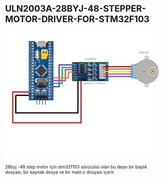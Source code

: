 # ULN2003A-28BYJ-48-STEPPER-MOTOR-DRIVER-FOR-STM32F103
![alt text](https://github.com/Fatihalparslan/ULN2003A-28BYJ-48-STEPPER-MOTOR-DRIVER-FOR-STM32F103/blob/main/uln2003a.jpg)

28byj -48 step motor için stm32f103 sürücüsü olan bu depo bir başlık dosyası, bir kaynak dosya ve bir main.c dosyası içerir.
